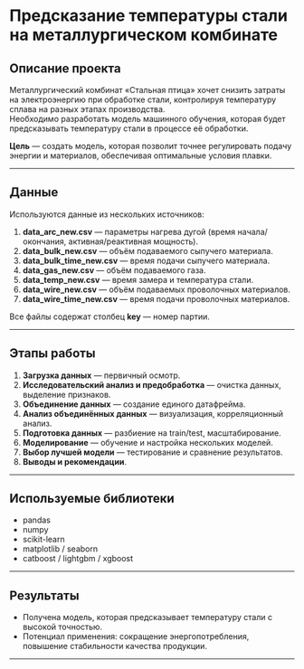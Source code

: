 # Предсказание температуры стали на металлургическом комбинате

## Описание проекта
Металлургический комбинат «Стальная птица» хочет снизить затраты на электроэнергию при обработке стали, контролируя температуру сплава на разных этапах производства.  
Необходимо разработать модель машинного обучения, которая будет предсказывать температуру стали в процессе её обработки.

**Цель** — создать модель, которая позволит точнее регулировать подачу энергии и материалов, обеспечивая оптимальные условия плавки.

---

## Данные
Используются данные из нескольких источников:
1. **data_arc_new.csv** — параметры нагрева дугой (время начала/окончания, активная/реактивная мощность).
2. **data_bulk_new.csv** — объём подаваемого сыпучего материала.
3. **data_bulk_time_new.csv** — время подачи сыпучего материала.
4. **data_gas_new.csv** — объём подаваемого газа.
5. **data_temp_new.csv** — время замера и температура стали.
6. **data_wire_new.csv** — объём подаваемых проволочных материалов.
7. **data_wire_time_new.csv** — время подачи проволочных материалов.

Все файлы содержат столбец **key** — номер партии.

---

## Этапы работы
1. **Загрузка данных** — первичный осмотр.
2. **Исследовательский анализ и предобработка** — очистка данных, выделение признаков.
3. **Объединение данных** — создание единого датафрейма.
4. **Анализ объединённых данных** — визуализация, корреляционный анализ.
5. **Подготовка данных** — разбиение на train/test, масштабирование.
6. **Моделирование** — обучение и настройка нескольких моделей.
7. **Выбор лучшей модели** — тестирование и сравнение результатов.
8. **Выводы и рекомендации**.

---

## Используемые библиотеки
- pandas
- numpy
- scikit-learn
- matplotlib / seaborn
- catboost / lightgbm / xgboost

---

## Результаты
- Получена модель, которая предсказывает температуру стали с высокой точностью.
- Потенциал применения: сокращение энергопотребления, повышение стабильности качества продукции.

---
